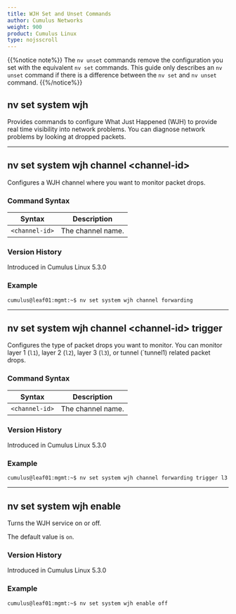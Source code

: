 ```yaml
---
title: WJH Set and Unset Commands
author: Cumulus Networks
weight: 900
product: Cumulus Linux
type: nojsscroll
---
```

{{%notice note%}}
The `nv unset` commands remove the configuration you set with the equivalent `nv set` commands. This guide only describes an `nv unset` command if there is a difference between the `nv set` and `nv unset` command.
{{%/notice%}}

## nv set system wjh

Provides commands to configure What Just Happened (WJH) to provide real time visibility into network problems. You can diagnose network problems by looking at dropped packets.

- - -

## nv set system wjh channel \<channel-id\>

Configures a WJH channel where you want to monitor packet drops.

### Command Syntax

| Syntax |  Description   |
| ---------  | -------------- |
| `<channel-id>` | The channel name.  |

### Version History

Introduced in Cumulus Linux 5.3.0

### Example

```
cumulus@leaf01:mgmt:~$ nv set system wjh channel forwarding
```

- - -

## nv set system wjh channel \<channel-id\> trigger

Configures the type of packet drops you want to monitor. You can monitor layer 1 (`l1`), layer 2 (`l2`), layer 3 (`l3`), or tunnel (`tunnel1) related packet drops.

### Command Syntax

| Syntax |  Description   |
| ---------  | -------------- |
| `<channel-id>` | The channel name. |

### Version History

Introduced in Cumulus Linux 5.3.0

### Example

```
cumulus@leaf01:mgmt:~$ nv set system wjh channel forwarding trigger l3
```

- - -

## nv set system wjh enable

Turns the WJH service on or off.

The default value is `on`.

### Version History

Introduced in Cumulus Linux 5.3.0

### Example

```
cumulus@leaf01:mgmt:~$ nv set system wjh enable off
```
